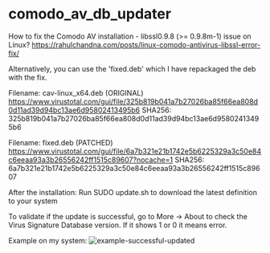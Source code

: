# comodo_av_db_updater

How to fix the Comodo AV installation - libssl0.9.8 (>= 0.9.8m-1) issue on Linux?
https://rahulchandna.com/posts/linux-comodo-antivirus-libssl-error-fix/

Alternatively, you can use the 'fixed.deb' which I have repackaged the deb with the fix.

Filename: cav-linux_x64.deb (ORIGINAL)
https://www.virustotal.com/gui/file/325b819b041a7b27026ba85f66ea808d0d11ad39d94bc13ae6d95802413495b6
SHA256: 325b819b041a7b27026ba85f66ea808d0d11ad39d94bc13ae6d95802413495b6

Filename: fixed.deb (PATCHED)
https://www.virustotal.com/gui/file/6a7b321e21b1742e5b6225329a3c50e84c6eeaa93a3b26556242ff1515c89607?nocache=1
SHA256: 6a7b321e21b1742e5b6225329a3c50e84c6eeaa93a3b26556242ff1515c89607

After the installation:
Run SUDO update.sh to download the latest definition to your system

To validate if the update is successful, go to More -> About to check the Virus Signature Database version. If it shows 1 or 0 it means error.

Example on my system:
![example-successful-updated](https://user-images.githubusercontent.com/22002692/207219805-f328f93e-d1f5-4cc4-9341-53cd57ee6fbf.png)
